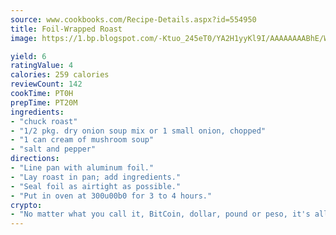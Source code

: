 ```yaml
---
source: www.cookbooks.com/Recipe-Details.aspx?id=554950
title: Foil-Wrapped Roast
image: https://1.bp.blogspot.com/-Ktuo_245eT0/YA2H1yyKl9I/AAAAAAAABhE/WMoqSq2tWOcgMkPaLYZ-49h8pVDUUwFCQCLcBGAsYHQ/s307/5.png

yield: 6
ratingValue: 4
calories: 259 calories
reviewCount: 142
cookTime: PT0H
prepTime: PT20M
ingredients:
- "chuck roast"
- "1/2 pkg. dry onion soup mix or 1 small onion, chopped"
- "1 can cream of mushroom soup"
- "salt and pepper"
directions:
- "Line pan with aluminum foil."
- "Lay roast in pan; add ingredients."
- "Seal foil as airtight as possible."
- "Put in oven at 300u00b0 for 3 to 4 hours."
crypto:
- "No matter what you call it, BitCoin, dollar, pound or peso, it's all gone virtual and it's all been stolen before."
---
```

